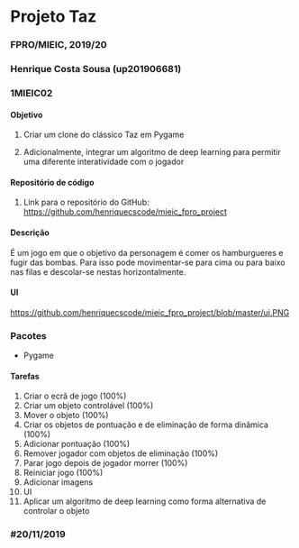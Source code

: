 # Projeto Taz
### FPRO/MIEIC, 2019/20
### Henrique Costa Sousa (up201906681)
### 1MIEIC02

#### Objetivo

1. Criar um clone do clássico Taz em Pygame

2. Adicionalmente, integrar um algoritmo de deep learning para permitir uma diferente interatividade com o jogador

#### Repositório de código

1) Link para o repositório do GitHub: https://github.com/henriquecscode/mieic_fpro_project

#### Descrição

É um jogo em que o objetivo da personagem é comer os hamburgueres e fugir das bombas. Para isso pode movimentar-se para cima ou para baixo nas filas e descolar-se nestas horizontalmente.

#### UI

https://github.com/henriquecscode/mieic_fpro_project/blob/master/ui.PNG

### Pacotes

- Pygame

#### Tarefas

1. Criar o ecrã de jogo (100%)
2. Criar um objeto controlável (100%)
3. Mover o objeto (100%)
4. Criar os objetos de pontuação e de eliminação de forma dinâmica (100%)
5. Adicionar pontuação (100%)
6. Remover jogador com objetos de eliminação (100%)
7. Parar jogo depois de jogador morrer (100%)
8. Reiniciar jogo (100%)
9. Adicionar imagens
10. UI
11. Aplicar um algoritmo de deep learning como forma alternativa de controlar o objeto


### #20/11/2019
